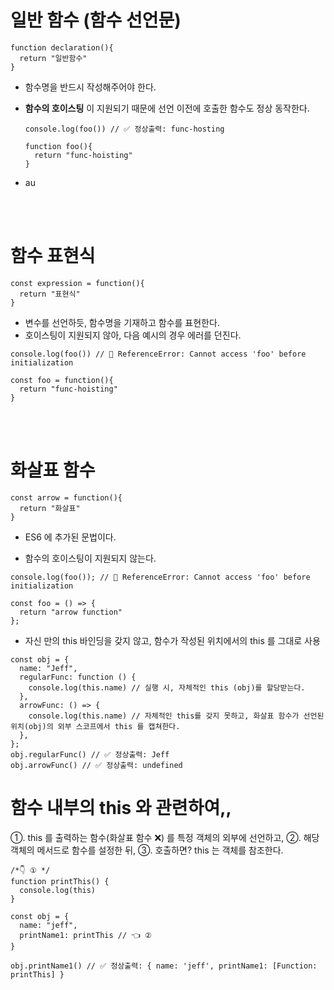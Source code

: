 # 일반 함수 (함수 선언문)
```tsx
function declaration(){
  return "일반함수"
}
```
- 함수명을 반드시 작성해주어야 한다.
- **함수의 호이스팅** 이 지원되기 때문에 선언 이전에 호출한 함수도 정상 동작한다.

  ```tsx
  console.log(foo()) // ✅ 정상출력: func-hosting

  function foo(){
    return "func-hoisting"
  }
  ```
- au

<br/>
<br/>

# 함수 표현식

```tsx
const expression = function(){
  return "표현식"
}
```
  - 변수를 선언하듯, 함수명을 기재하고 함수를 표현한다.
  - 호이스팅이 지원되지 않아, 다음 예시의 경우 에러를 던진다.
  ```tsx
  console.log(foo()) // 🚨 ReferenceError: Cannot access 'foo' before initialization
  
  const foo = function(){
    return "func-hoisting"
  }
  ```

<br/>
<br/>

# 화살표 함수

```tsx
const arrow = function(){
  return "화살표"
}
```
  - ES6 에 추가된 문법이다.

  - 함수의 호이스팅이 지원되지 않는다.
  ```tsx
  console.log(foo()); // 🚨 ReferenceError: Cannot access 'foo' before initialization

  const foo = () => {
    return "arrow function"
  };
  ```

  - 자신 만의 this 바인딩을 갖지 않고, 함수가 작성된 위치에서의 this 를 그대로 사용
  ```tsx
  const obj = {
    name: "Jeff",
    regularFunc: function () {
      console.log(this.name) // 실행 시, 자체적인 this (obj)를 할당받는다.
    },
    arrowFunc: () => {
      console.log(this.name) // 자체적인 this를 갖지 못하고, 화살표 함수가 선언된 위치(obj)의 외부 스코프에서 this 를 캡쳐한다.
    },
  };
  obj.regularFunc() // ✅ 정상출력: Jeff
  obj.arrowFunc() // ✅ 정상출력: undefined
  ```



# 함수 내부의 this 와 관련하여,,

①. this 를 출력하는 함수(화살표 함수 ❌) 를 특정 객체의 외부에 선언하고, 
②. 해당 객체의 메서드로 함수를 설정한 뒤,
③. 호출하면? this 는 객체를 참조한다.

```tsx
/*👇 ① */
function printThis() {
  console.log(this)
}

const obj = {
  name: "jeff",
  printName1: printThis // 👈 ②
}

obj.printName1() // ✅ 정상출력: { name: 'jeff', printName1: [Function: printThis] }
```

